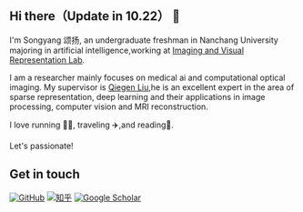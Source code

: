 ## Hi there（Update in 10.22） 👋

I'm Songyang 颂扬, an undergraduate freshman in Nanchang University majoring in artificial intelligence,working at [Imaging and Visual Representation Lab](https://www.labxing.com/lab/1018/home).

I am a researcher mainly focuses on medical ai and computational optical imaging. My supervisor is [Qiegen Liu](https://github.com/yqx7150),he is an excellent expert in the area of sparse representation, deep learning and their applications in image processing, computer vision and MRI reconstruction.

I love running 🏃‍♀️, traveling ✈️,and reading📘.  

Let's passionate!
## Get in touch

[![GitHub](https://img.shields.io/badge/GitHub-grey?logo=github)](https://github.com/songyang0603)
[![知乎](https://img.shields.io/badge/知乎-white?logo=zhihu)](https://www.zhihu.com/people/zhui-feng-zheng-de-nu-hai-3)
[![Google Scholar](https://img.shields.io/badge/Google%20Scholar-%20-lightgrey)](https://scholar.google.com.hk/citations?user=1OyMQr0AAAAJ&hl=zh-CN)
